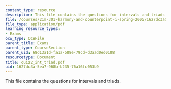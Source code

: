 ```yaml
---
content_type: resource
description: This file contains the questions for intervals and triads.
file: /courses/21m-301-harmony-and-counterpoint-i-spring-2005/1627dc3a5ea7968bb23576a16fc053b9_quiz2_int_triad.pdf
file_type: application/pdf
learning_resource_types:
- Exams
ocw_type: OCWFile
parent_title: Exams
parent_type: CourseSection
parent_uid: 68d13a1d-fa1a-588e-79cd-d3aad0ed0188
resourcetype: Document
title: quiz2_int_triad.pdf
uid: 1627dc3a-5ea7-968b-b235-76a16fc053b9
---
```

This file contains the questions for intervals and triads.

